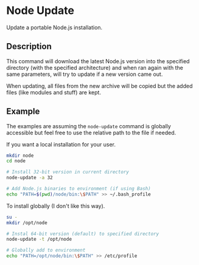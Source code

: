 Node Update
===========

Update a portable Node.js installation.

Description
-----------

This command will download the latest Node.js version into the specified
directory (with the specified architecture) and when ran again with the
same parameters, will try to update if a new version came out.

When updating, all files from the new archive will be copied but the added
files (like modules and stuff) are kept.

Example
-------

The examples are assuming the `node-update` command is globally accessible
but feel free to use the relative path to the file if needed.

If you want a local installation for your user.

```sh
mkdir node
cd node

# Install 32-bit version in current directory
node-update -a 32

# Add Node.js binaries to environment (if using Bash)
echo "PATH=$(pwd)/node/bin:\$PATH" >> ~/.bash_profile
```

To install globally (I don't like this way).

```sh
su -
mkdir /opt/node

# Instal 64-bit version (default) to specified directory
node-update -t /opt/node

# Globally add to environment
echo "PATH=/opt/node/bin:\$PATH" >> /etc/profile
```
